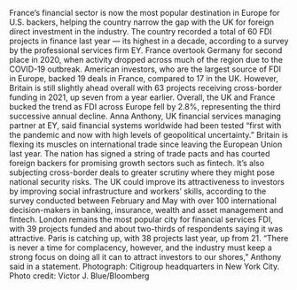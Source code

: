 France’s financial sector is now the most popular destination in Europe for U.S. backers, helping the country narrow the gap with the UK for foreign direct investment in the industry.
The country recorded a total of 60 FDI projects in finance last year — its highest in a decade, according to a survey by the professional services firm EY. France overtook Germany for second place in 2020, when activity dropped across much of the region due to the COVID-19 outbreak.
American investors, who are the largest source of FDI in Europe, backed 19 deals in France, compared to 17 in the UK. However, Britain is still slightly ahead overall with 63 projects receiving cross-border funding in 2021, up seven from a year earlier.
Overall, the UK and France bucked the trend as FDI across Europe fell by 2.8%, representing the third successive annual decline.
Anna Anthony, UK financial services managing partner at EY, said financial systems worldwide had been tested “first with the pandemic and now with high levels of geopolitical uncertainty.”
Britain is flexing its muscles on international trade since leaving the European Union last year. The nation has signed a string of trade pacts and has courted foreign backers for promising growth sectors such as fintech. It’s also subjecting cross-border deals to greater scrutiny where they might pose national security risks.
The UK could improve its attractiveness to investors by improving social infrastructure and workers’ skills, according to the survey conducted between February and May with over 100 international decision-makers in banking, insurance, wealth and asset management and fintech.
London remains the most popular city for financial services FDI, with 39 projects funded and about two-thirds of respondents saying it was attractive. Paris is catching up, with 38 projects last year, up from 21.
“There is never a time for complacency, however, and the industry must keep a strong focus on doing all it can to attract investors to our shores,” Anthony said in a statement.
Photograph: Citigroup headquarters in New York City. Photo credit: Victor J. Blue/Bloomberg